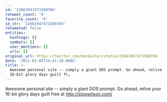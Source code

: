 ```yaml
---
id: '22663947471560704'
retweet_count: '0'
favorite_count: '0'
id_str: '22663947471560704'
retweeted: false
entities:
  hashtags: []
  symbols: []
  user_mentions: []
  urls: []
original_url: https://twitter.com/benbalter/status/22663947471560704
date: '2011-01-05T14:41:20.000Z'
title: >-
  Awesome personal site -- simply a giant DOS prompt. Go ahead, relive your
  16-bit glory days guilt fr…
---
```


Awesome personal site -- simply a giant DOS prompt. Go ahead, relive your 16-bit glory days guilt free at  http://stopwilson.com/